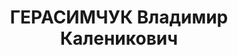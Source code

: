 ---
title: ГЕРАСИМЧУК Владимир Каленикович
description: '1906 р., с. Василевичі Слонімського р-ну Гродненської обл., білорус,
  з робітників, чл. ВКП(б), освіта початкова, заступник редактора газети "Сталінська
  магістраль " Сталінської залізниці.

  01.11.1937 р.звинувачений в участі в а/рад. організації, ув''язнений до ВТТ на 8
  р.

  Реабілітований 19.07.1957 р.'
---